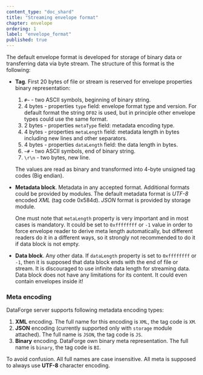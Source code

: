 ```yaml
---
content_type: "doc_shard"
title: "Streaming envelope format"
chapter: envelope
ordering: 1
label: "envelope_format"
published: true
---
```


The default envelope format is developed for storage of binary data or transferring data via byte stream. The structure of this format is the following:

* **Tag**. First 20 bytes of file or stream is reserved for envelope properties binary representation:
    1.	`#~` - two ASCII symbols, beginning of binary string.
    2.	4 bytes - properties `type` field: envelope format type and version. For default format the string `DF02` is used, but in principle other envelope types could use the same format.
    3.  2 bytes - properties `metaType` field: metadata encoding type.
    4.	4 bytes - properties `metaLength` field: metadata length in bytes including new lines and other separators.
    5.	4 bytes - properties `dataLength` field: the data length in bytes.
    6.	`~#` -  two ASCII symbols, end of binary string.
    7.	`\r\n` - two bytes, new line.

  The values are read as binary and transformed into 4-byte unsigned tag codes (Big endian).

* **Metadata block**. Metadata in any accepted format. Additional formats could be provided by modules. The default metadata format is *UTF-8* encoded *XML* (tag code 0x584d). *JSON* format is provided by storage module.

  One must note that `metaLength` property is very important and in most cases is mandatory. It could be set to `0xffffffff` or `-1` value in order to force envelope reader to derive meta length automatically, but different readers do it in a different ways, so it strongly not recommended to do it if data block is not empty.

* **Data block**. Any other data. If `dataLength` property is set to `0xffffffff` or `-1`, then it is supposed that data block ends with the end of file or stream. It is discouraged to use infinite data length for streaming data. Data block does not have any limitations for its content. It could even contain envelopes inside it!

### Meta encoding

DataForge server supports following metadata encoding types:

1. **XML** encoding. The full name for this encoding is `XML`, the tag code is `XM`.
2. **JSON** encoding (currently supported only with `storage` module attached). The full name is `JSON`, the tag code is `JS`.
3. **Binary** encoding. DataForge own binary meta representation. The full name is `binary`, the tag code is `BI`.

To avoid confusion. All full names are case insensitive. All meta is supposed to always use **UTF-8** character encoding.